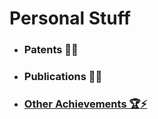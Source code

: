 # Personal Stuff

* ### Patents 📑📝

* ### Publications 📄📖

* ### [Other Achievements 🏆⚡](https://github.com/prateekralhan/Personal_Stuff/tree/Other-Achievements)
